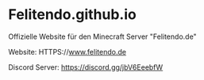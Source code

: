 # Felitendo.github.io
Offizielle Website für den Minecraft Server "Felitendo.de"

Website: HTTPS://www.felitendo.de

Discord Server: https://discord.gg/jbV6EeebfW
